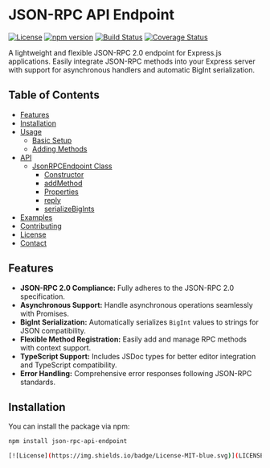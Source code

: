 # JSON-RPC API Endpoint

[![License](https://img.shields.io/badge/License-MIT-blue.svg)](LICENSE)
[![npm version](https://img.shields.io/npm/v/json-rpc-api-endpoint.svg)](https://www.npmjs.com/package/json-rpc-api-endpoint)
[![Build Status](https://github.com/n-car/json-rpc-api-endpoint/actions/workflows/main.yml/badge.svg)](https://github.com/n-car/json-rpc-api-endpoint/actions)
[![Coverage Status](https://coveralls.io/repos/github/n-car/json-rpc-api-endpoint/badge.svg?branch=main)](https://coveralls.io/github/n-car/json-rpc-api-endpoint?branch=main)

A lightweight and flexible JSON-RPC 2.0 endpoint for Express.js applications. Easily integrate JSON-RPC methods into your Express server with support for asynchronous handlers and automatic BigInt serialization.

## Table of Contents

- [Features](#features)
- [Installation](#installation)
- [Usage](#usage)
  - [Basic Setup](#basic-setup)
  - [Adding Methods](#adding-methods)
- [API](#api)
  - [JsonRPCEndpoint Class](#jsonrpcendpoint-class)
    - [Constructor](#constructor)
    - [addMethod](#addmethod)
    - [Properties](#properties)
    - [reply](#reply)
    - [serializeBigInts](#serializebigints)
- [Examples](#examples)
- [Contributing](#contributing)
- [License](#license)
- [Contact](#contact)

## Features

- **JSON-RPC 2.0 Compliance:** Fully adheres to the JSON-RPC 2.0 specification.
- **Asynchronous Support:** Handle asynchronous operations seamlessly with Promises.
- **BigInt Serialization:** Automatically serializes `BigInt` values to strings for JSON compatibility.
- **Flexible Method Registration:** Easily add and manage RPC methods with context support.
- **TypeScript Support:** Includes JSDoc types for better editor integration and TypeScript compatibility.
- **Error Handling:** Comprehensive error responses following JSON-RPC standards.

## Installation

You can install the package via npm:

```bash
npm install json-rpc-api-endpoint

[![License](https://img.shields.io/badge/License-MIT-blue.svg)](LICENSE)

